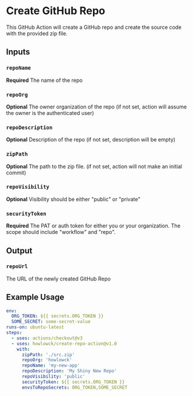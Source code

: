 # Create GitHub Repo

This GitHub Action will create a GitHub repo and create the source code with the provided zip file.

## Inputs

### `repoName`

**Required** The name of the repo

### `repoOrg`

**Optional** The owner organization of the repo (if not set, action will assume the owner is the authenticated user)

### `repoDescription`

**Optional** Description of the repo (if not set, description will be empty)

### `zipPath`

**Optional** The path to the zip file. (if not set, action will not make an initial commit)

### `repoVisibility`

**Optional** Visibility should be either "public" or "private"

### `securityToken`

**Required** The PAT or auth token for either you or your organization. The scope should include "workflow" and "repo".

## Output

### `repoUrl`

The URL of the newly created GitHub Repo

## Example Usage

```yaml
env:
  ORG_TOKEN: ${{ secrets.ORG_TOKEN }}
  SOME_SECRET: some-secret-value
runs-on: ubuntu-latest
steps:
  - uses: actions/checkout@v3
  - uses: howlowck/create-repo-action@v1.0
    with:
      zipPath: './src.zip'
      repoOrg: 'howlowck'
      repoName: 'my-new-app'
      repoDescription: 'My Shiny New Repo'
      repoVisibility: 'public'
      securityToken: ${{ secrets.ORG_TOKEN }}
      envsToRepoSecrets: ORG_TOKEN,SOME_SECRET

```
